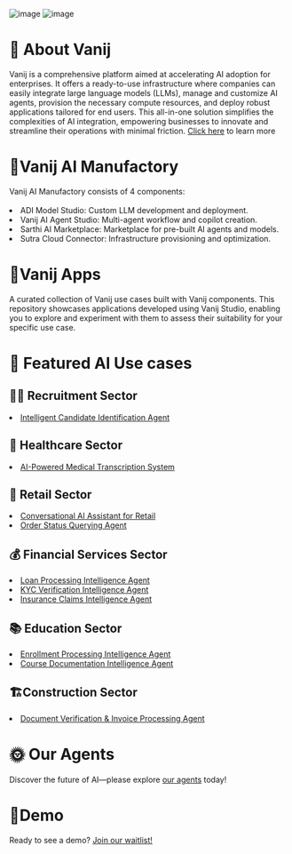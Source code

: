 ![image](https://github.com/user-attachments/assets/494414a0-0675-48d8-9791-76599927efe9)
![image](https://github.com/user-attachments/assets/5299f8a4-ed66-4a98-8595-69b929c3a867)

<h1>🌟 About Vanij</h1>
Vanij is a comprehensive platform aimed at accelerating AI adoption for enterprises. It offers a ready-to-use infrastructure where companies can easily integrate large language models (LLMs), manage and customize AI agents, provision the necessary compute resources, and deploy robust applications tailored for end users. This all-in-one solution simplifies the complexities of AI integration, empowering businesses to innovate and streamline their operations with minimal friction. <a href="https://www.youtube.com/watch?v=Zv43lxmq5D8&t">Click here</a> to learn more
<h1>👼Vanij AI Manufactory</h1>
Vanij AI Manufactory consists of 4 components:
</br>
</br>
<li>ADI Model Studio: Custom LLM development and deployment.</li>
<li>Vanij AI Agent Studio: Multi-agent workflow and copilot creation.</li>
<li>Sarthi AI Marketplace: Marketplace for pre-built AI agents and models.</li>
<li>Sutra Cloud Connector: Infrastructure provisioning and optimization.</li>
<h1>💖Vanij Apps </h1>
A curated collection of Vanij use cases built with Vanij components. This repository showcases applications developed using Vanij Studio, enabling you to explore and experiment with them to assess their suitability for your specific use case.  
<h1>📂 Featured AI Use cases</h1>
<h2>🧑‍💼 Recruitment Sector</h2>
<li><a href="https://github.com/adya-vanij/Intelligent-Candidate-Identification-Agent">Intelligent Candidate Identification Agent</a></li>
<h2>🏥 Healthcare Sector</h2>
<li><a href="https://github.com/adya-vanij/AI-Powered-Medical-Transcription-System">AI-Powered Medical Transcription System</a></li>
<h2>👗 Retail Sector</h2>
<li><a href="https://github.com/adya-vanij/Conversational-AI-Assistant-for-Retail-Dashboard-Interaction">Conversational AI Assistant for Retail</a></li>
<li><a href="https://github.com/adya-vanij/Order-Status-Querying-Agent/tree/main">Order Status Querying Agent</a></li>
<h2>💰 Financial Services Sector</h2>
<li><a href="https://github.com/adya-vanij/Loan-Processing-Intelligence-Agent">Loan Processing Intelligence Agent</a></li>
<li><a href="https://github.com/adya-vanij/KYC-Verification-Intelligence-Agent/tree/main">KYC Verification Intelligence Agent</a></li>
<li><a href="https://github.com/adya-vanij/Insurance-Claims-Intelligence-Agent/tree/main">Insurance Claims Intelligence Agent</a></li>
<h2>📚 Education Sector</h2>
<li><a href="https://github.com/adya-vanij/Enrollment-Processing-Intelligence-Agent/tree/main">Enrollment Processing Intelligence Agent</a></li>
<li><a href="https://github.com/adya-vanij/Course-Documentation-Intelligence-Agent/tree/main">Course Documentation Intelligence Agent</a></li>
<h2>🏗️Construction Sector</h2>
<li><a href="https://github.com/adya-vanij/Document-Verification-Invoice-Processing-Agent/tree/main">Document Verification & Invoice Processing Agent</a></li>
<h1>🌞 Our Agents</h1>
Discover the future of AI—please explore <a href="https://adya.ai/vanij/our-agents">our agents</a> today!
<h1>🌹Demo</h1>
Ready to see a demo? <a href="https://adya.ai/vanij/join-waitlist">Join our waitlist!</a>


